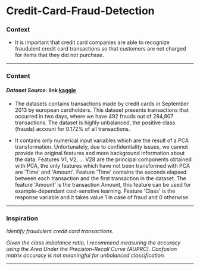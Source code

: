 # Credit-Card-Fraud-Detection

### Context

* It is important that credit card companies are able to recognize fraudulent credit card transactions so that customers are not charged for items that they did not purchase.

---
### Content 

#### *Dataset Source:*  link  [kaggle](https://www.kaggle.com/mlg-ulb/creditcardfraud)

* The datasets contains transactions made by credit cards in September 2013 by european cardholders. This dataset presents transactions that occurred in two days, where we have 492 frauds out of 284,807 transactions. The dataset is highly unbalanced, the positive class (frauds) account for 0.172% of all transactions.

* It contains only numerical input variables which are the result of a PCA transformation. Unfortunately, due to confidentiality issues, we cannot provide the original features and more background information about the data. Features V1, V2, ... V28 are the principal components obtained with PCA, the only features which have not been transformed with PCA are 'Time' and 'Amount'. Feature 'Time' contains the seconds elapsed between each transaction and the first transaction in the dataset. The feature 'Amount' is the transaction Amount, this feature can be used for example-dependant cost-senstive learning. Feature 'Class' is the response variable and it takes value 1 in case of fraud and 0 otherwise.

---
### Inspiration 

*Identify fraudulent credit card transactions.*

*Given the class imbalance ratio, I recommend measuring the accuracy using the Area Under the Precision-Recall Curve (AUPRC). Confusion matrix accuracy is not meaningful for unbalanced classification.*

---
